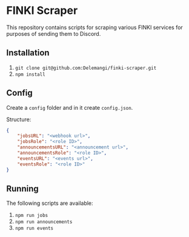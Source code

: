 # FINKI Scraper

This repository contains scripts for scraping various FINKI services for purposes of sending them to Discord.

## Installation

1. `git clone git@github.com:Delemangi/finki-scraper.git`
2. `npm install`

## Config

Create a `config` folder and in it create `config.json`.

Structure:

```json
{
    "jobsURL": "<webhook url>",
    "jobsRole": "<role ID>",
    "announcementsURL": "<announcement url>",
    "announcementsRole": "<role ID>",
    "eventsURL": "<events url>",
    "eventsRole": "<role ID>"
}
```

## Running

The following scripts are available:

1. `npm run jobs`
2. `npm run announcements`
3. `npm run events`
